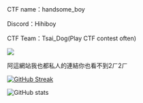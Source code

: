 CTF name：handsome_boy

Discord：Hihiboy

CTF Team：Tsai_Dog(Play CTF contest often)

![](https://i.imgur.com/n8mcIDf.gif)

阿這網站我也都私人的連結你也看不到2ㄏ2ㄏ

[![GitHub Streak](https://github-readme-streak-stats.herokuapp.com/?user=glass860)](https://git.io/streak-stats) 

![GitHub stats](https://github-readme-stats.vercel.app/api?username=glass860&show_icons=true&theme=transparent)
